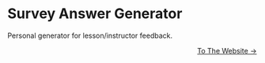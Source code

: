 # Survey Answer Generator

Personal generator for lesson/instructor feedback.

<p style="text-align: right;">
<a href="https://elcoms.github.io/survey-ans-gen/">To The Website -></a>
</p>

